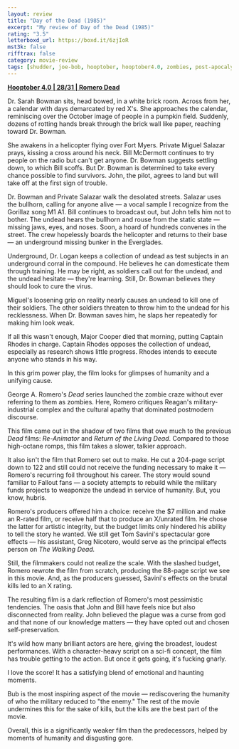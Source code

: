 ```yaml
---
layout: review
title: "Day of the Dead (1985)"
excerpt: "My review of Day of the Dead (1985)"
rating: "3.5"
letterboxd_url: https://boxd.it/6zjIoR
mst3k: false
rifftrax: false
category: movie-review
tags: [shudder, joe-bob, hooptober, hooptober4.0, zombies, post-apocalypse]
---
```


<b><a href="https://boxd.it/pRNg0/detail" target="_blank" rel="noopener">Hooptober 4.0 | 28/31 | Romero Dead</a></b>

Dr. Sarah Bowman sits, head bowed, in a white brick room. Across from her, a calendar with days demarcated by red X's. She approaches the calendar, reminiscing over the October image of people in a pumpkin field. Suddenly, dozens of rotting hands break through the brick wall like paper, reaching toward Dr. Bowman.

She awakens in a helicopter flying over Fort Myers. Private Miguel Salazar prays, kissing a cross around his neck. Bill McDermott continues to try people on the radio but can't get anyone. Dr. Bowman suggests settling down, to which Bill scoffs. But Dr. Bowman is determined to take every chance possible to find survivors. John, the pilot, agrees to land but will take off at the first sign of trouble.

Dr. Bowman and Private Salazar walk the desolated streets. Salazar uses the bullhorn, calling for anyone alive — a vocal sample I recognize from the Gorillaz song M1 A1. Bill continues to broadcast out, but John tells him not to bother. The undead hears the bullhorn and rouse from the static state — missing jaws, eyes, and noses. Soon, a hoard of hundreds convenes in the street. The crew hopelessly boards the helicopter and returns to their base — an underground missing bunker in the Everglades.

Underground, Dr. Logan keeps a collection of undead as test subjects in an underground corral in the compound. He believes he can domesticate them through training. He may be right, as soldiers call out for the undead, and the undead hesitate — they're learning. Still, Dr. Bowman believes they should look to cure the virus.

Miguel's loosening grip on reality nearly causes an undead to kill one of their soldiers. The other soldiers threaten to throw him to the undead for his recklessness. When Dr. Bowman saves him, he slaps her repeatedly for making him look weak.

If all this wasn't enough, Major Cooper died that morning, putting Captain Rhodes in charge. Captain Rhodes opposes the collection of undead, especially as research shows little progress. Rhodes intends to execute anyone who stands in his way.

In this grim power play, the film looks for glimpses of humanity and a unifying cause.

George A. Romero's <i>Dead</i> series launched the zombie craze without ever referring to them as zombies. Here, Romero critiques Reagan's military-industrial complex and the cultural apathy that dominated postmodern discourse.

This film came out in the shadow of two films that owe much to the previous <i>Dead</i> films: <i>Re-Animator</i> and <i>Return of the Living Dead</i>. Compared to those high-octane romps, this film takes a slower, talkier approach.

It also isn't the film that Romero set out to make. He cut a 204-page script down to 122 and still could not receive the funding necessary to make it — Romero's recurring foil throughout his career. The story would sound familiar to Fallout fans — a society attempts to rebuild while the military funds projects to weaponize the undead in service of humanity. But, you know, hubris.

Romero's producers offered him a choice: receive the $7 million and make an R-rated film, or receive half that to produce an X/unrated film. He chose the latter for artistic integrity, but the budget limits only hindered his ability to tell the story he wanted. We still get Tom Savini's spectacular gore effects — his assistant, Greg Nicotero, would serve as the principal effects person on <i>The Walking Dead.</i>

Still, the filmmakers could not realize the scale. With the slashed budget, Romero rewrote the film from scratch, producing the 88-page script we see in this movie. And, as the producers guessed, Savini's effects on the brutal kills led to an X rating.

The resulting film is a dark reflection of Romero's most pessimistic tendencies. The oasis that John and Bill have feels nice but also disconnected from reality. John believed the plague was a curse from god and that none of our knowledge matters — they have opted out and chosen self-preservation.

It's wild how many brilliant actors are here, giving the broadest, loudest performances. With a character-heavy script on a sci-fi concept, the film has trouble getting to the action. But once it gets going, it's fucking gnarly.

I love the score! It has a satisfying blend of emotional and haunting moments.

Bub is the most inspiring aspect of the movie — rediscovering the humanity of who the military reduced to "the enemy." The rest of the movie undermines this for the sake of kills, but the kills are the best part of the movie.

Overall, this is a significantly weaker film than the predecessors, helped by moments of humanity and disgusting gore.
